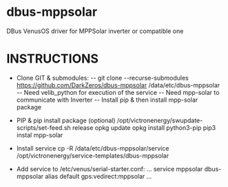 # dbus-mppsolar
DBus VenusOS driver for MPPSolar inverter or compatible one

# INSTRUCTIONS

- Clone GIT & submodules:
  -- git clone --recurse-submodules https://github.com/DarkZeros/dbus-mppsolar /data/etc/dbus-mppsolar
  -- Need velib_python for execution of the service
  -- Need mpp-solar to communicate with Inverter
  -- Install pip & then install mpp-solar package

- PIP & pip install package (optional)
  /opt/victronenergy/swupdate-scripts/set-feed.sh release 
  opkg update
  opkg install python3-pip
  pip3 instal mpp-solar  

- Install service
  cp -R /data/etc/dbus-mppsolar/service /opt/victronenergy/service-templates/dbus-mppsolar

- Add service to  /etc/venus/serial-starter.conf:
...
service mppsolar        dbus-mppsolar
alias   default         gps:vedirect:mppsolar 
...